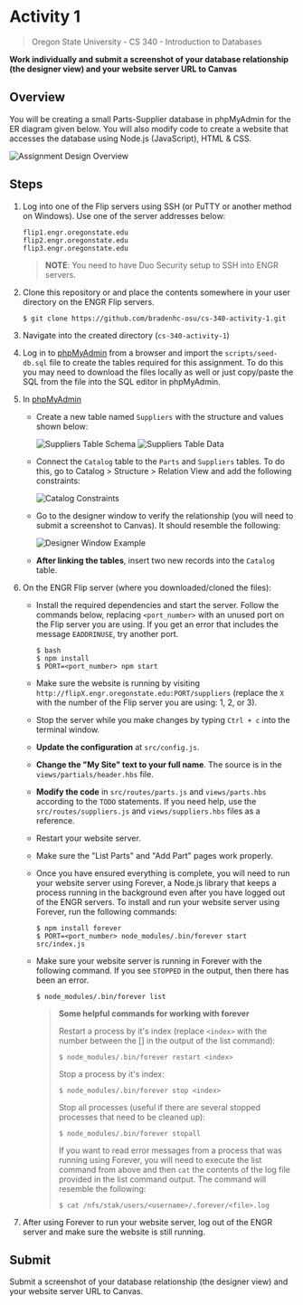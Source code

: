 # Activity 1

> Oregon State University - CS 340 - Introduction to Databases

**Work individually and submit a screenshot of your database relationship (the designer view) and your website server URL to Canvas**

## Overview

You will be creating a small Parts-Supplier database in phpMyAdmin for the ER diagram given below. You will also modify code to create a website that accesses the database using Node.js (JavaScript), HTML & CSS.

![Assignment Design Overview](https://user-images.githubusercontent.com/39965401/65824301-78314500-e21b-11e9-9a7e-342b32325f6d.png)

## Steps

1. Log into one of the Flip servers using SSH (or PuTTY or another method on Windows). Use one of the server addresses below:

       flip1.engr.oregonstate.edu
       flip2.engr.oregonstate.edu
       flip3.engr.oregonstate.edu
    
    > **NOTE**: You need to have Duo Security setup to SSH into ENGR servers.

1.  Clone this repository or and place the contents somewhere in your user directory on the ENGR Flip servers.

        $ git clone https://github.com/bradenhc-osu/cs-340-activity-1.git

1. Navigate into the created directory (`cs-340-activity-1`)

1.  Log in to [phpMyAdmin] from a browser and import the `scripts/seed-db.sql` file to create the tables required for this assignment. To do this you may need to download the files locally as well or just copy/paste the SQL from the file into the SQL editor in phpMyAdmin.

1.  In [phpMyAdmin]

    - Create a new table named `Suppliers` with the structure and values shown below:

        ![Suppliers Table Schema](https://user-images.githubusercontent.com/39965401/65824311-9c8d2180-e21b-11e9-88dd-b8b8e9d6071e.png)
        ![Suppliers Table Data](https://user-images.githubusercontent.com/39965401/65824313-b890c300-e21b-11e9-9140-b3d492cec587.png)

    - Connect the `Catalog` table to the `Parts` and `Suppliers` tables. To do this, go to Catalog > Structure > Relation View and add the following constraints:

        ![Catalog Constraints](https://user-images.githubusercontent.com/39965401/65824320-e970f800-e21b-11e9-97da-4bd53a66ee28.png)

    - Go to the designer window to verify the relationship (you will need to submit a screenshot to Canvas). It should resemble the following:

        ![Designer Window Example](https://user-images.githubusercontent.com/39965401/65824318-dbbb7280-e21b-11e9-88ad-62e7bd6d5b81.png)

    - **After linking the tables**, insert two new records into the `Catalog` table.

1.  On the ENGR Flip server (where you downloaded/cloned the files):

    - Install the required dependencies and start the server. Follow the commands below, replacing `<port_number>` with an unused port on the Flip server you are using. If you get an error that includes the message `EADDRINUSE`, try another port.

          $ bash
          $ npm install
          $ PORT=<port_number> npm start
    
    - Make sure the website is running by visiting `http://flipX.engr.oregonstate.edu:PORT/suppliers` (replace the `X` with the number of the Flip server you are using: 1, 2, or 3).

    - Stop the server while you make changes by typing `Ctrl + c` into the terminal window.

    - **Update the configuration** at `src/config.js`.

    - **Change the "My Site" text to your full name**. The source is in the `views/partials/header.hbs` file.

    - **Modify the code** in `src/routes/parts.js` and `views/parts.hbs` according to the `TODO` statements. If you need help, use the `src/routes/suppliers.js` and `views/suppliers.hbs` files as a reference.

    - Restart your website server.

    - Make sure the "List Parts" and "Add Part" pages work properly.

    - Once you have ensured everything is complete, you will need to run your website server using Forever, a Node.js library that keeps a process running in the background even after you have logged out of the ENGR servers. To install and run your website server using Forever, run the following commands:

          $ npm install forever
          $ PORT=<port_number> node_modules/.bin/forever start src/index.js

    - Make sure your website server is running in Forever with the following command. If you see `STOPPED` in the output, then there has been an error.

          $ node_modules/.bin/forever list

        > **Some helpful commands for working with forever**
        >
        > Restart a process by it's index (replace `<index>` with the number between the [] in the output of the list command):
        >
        >     $ node_modules/.bin/forever restart <index>
        >
        > Stop a process by it's index:
        >
        >     $ node_modules/.bin/forever stop <index>
        >
        > Stop all processes (useful if there are several stopped processes that need to be cleaned up):
        >
        >     $ node_modules/.bin/forever stopall
        >
        > If you want to read error messages from a process that was running using Forever, you will need to execute the list command from above and then `cat` the contents of the log file provided in the list command output. The command will resemble the following:
        >
        >     $ cat /nfs/stak/users/<username>/.forever/<file>.log

1. After using Forever to run your website server, log out of the ENGR server and make sure the website is still running.

## Submit

Submit a screenshot of your database relationship (the designer view) and your website server URL to Canvas.

[phpmyadmin]: https://tools.engr.oregonstate.edu/phpMyAdmin/index.php
